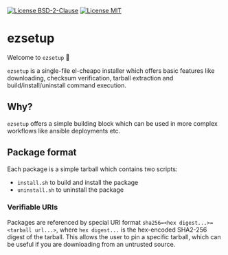 [![License BSD-2-Clause](https://img.shields.io/badge/License-BSD--2--Clause-blue.svg)](https://opensource.org/licenses/BSD-2-Clause)
[![License MIT](https://img.shields.io/badge/License-MIT-blue.svg)](https://opensource.org/licenses/MIT)

# ezsetup
Welcome to `ezsetup` 🎉

`ezsetup` is a single-file el-cheapo installer which offers basic features like downloading, checksum verification,
tarball extraction and build/install/uninstall command execution.

## Why?
`ezsetup` offers a simple building block which can be used in more complex workflows like ansible deployments etc.

## Package format
Each package is a simple tarball which contains two scripts:
 - `install.sh` to build and install the package
 - `uninstall.sh` to uninstall the package
  
### Verifiable URIs
Packages are referenced by special URI format `sha256=<hex digest...>=<tarball url...>`, where `hex digest...` is the
hex-encoded SHA2-256 digest of the tarball. This allows the user to pin a specific tarball, which can be useful if you
are downloading from an untrusted source.
